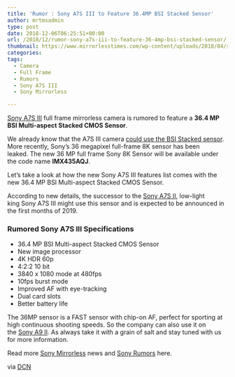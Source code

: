 ```yaml
---
title: 'Rumor : Sony A7S III to Feature 36.4MP BSI Stacked Sensor'
author: mrtmsadmin
type: post
date: 2018-12-06T06:25:51+00:00
url: /2018/12/rumor-sony-a7s-iii-to-feature-36-4mp-bsi-stacked-sensor/
thumbnail: https://www.mirrorlesstimes.com/wp-content/uploads/2018/04/sony-a7s-iii-announcement.jpg
categories:
tags:
  - Camera
  - Full Frame
  - Rumors
  - Sony A7S III
  - Sony Mirrorless

---
```

[Sony A7S III][1] full frame mirrorless camera is rumored to feature a **36.4 MP BSI Multi-aspect Stacked CMOS Sensor**.

We already know that the A7S III camera [could use the BSI Stacked sensor][2].  More recently, Sony’s 36 megapixel full-frame 8K sensor has been leaked. The new 36 MP full frame Sony 8K Sensor will be available under the code name **IMX435AQJ**.

Let’s take a look at how the new Sony A7S III features list comes with the new 36.4 MP BSI Multi-aspect Stacked CMOS Sensor.<!--more-->

According to new details, the successor to the <a title="Sony A7S II" href="http://www.guidetocamera.com/products/sony/slrs/sony-alpha-ilce-a7s-ii" target="_blank" rel="noopener">Sony A7S II</a>, low-light king Sony A7S III might use this sensor and is expected to be announced in the first months of 2019.

### Rumored Sony A7S III Specifications

  * 36.4 MP BSI Multi-aspect Stacked CMOS Sensor
  * New image processor
  * 4K HDR 60p
  * 4:2:2 10 bit
  * 3840 x 1080 mode at 480fps
  * 10fps burst mode
  * Improved AF with eye-tracking
  * Dual card slots
  * Better battery life

The 36MP sensor is a FAST sensor with chip-on AF, perfect for sporting at high continuous shooting speeds. So the company can also use it on the [Sony A9 II][3]. As always take it with a grain of salt and stay tuned with us for more information.

Read more <a href="https://www.mirrorlesstimes.com/tags/sony-mirrorless/" target="_blank" rel="noopener">Sony Mirrorless</a> news and <a href="https://www.dailycameranews.com/tag/sony-rumors/" target="_blank" rel="noopener">Sony Rumors</a> here.

via [DCN][4]

 [1]: https://www.mirrorlesstimes.com/tags/sony-a7s-iii/
 [2]: https://www.dailycameranews.com/2018/11/sony-a7s-iii-to-feature-stacked-sensor-coming-in-early-2019/
 [3]: https://www.dailycameranews.com/tag/sony-a9-ii/
 [4]: https://www.dailycameranews.com/2018/12/sony-a7s-iii-rumored-to-feature-36-4mp-bsi-stacked-sensor/
